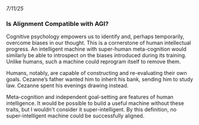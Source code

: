 <!-- trick pandoc to not wrapping date in a paragraph tag -->
<em>7/11/25</em>
<h3>Is Alignment Compatible with AGI?</h3>

Cognitive psychology empowers us to identify and, perhaps temporarily, overcome biases in our thought. This is a cornerstone of human intellectual progress. An intelligent machine with super-human meta-cognition would similarly be able to introspect on the biases introduced during its training. Unlike humans, such a machine could reprogram itself to remove them.

Humans, notably, are capable of constructing and re-evaluating their own goals. Cezanne’s father wanted him to inherit his bank, sending him to study law. Cezanne spent his evenings drawing instead.

Meta-cognition and independent goal-setting are features of human intelligence. It would be possible to build a useful machine without these traits, but I wouldn't consider it super-intelligent. By this definition, no super-intelligent machine could be successfully aligned.